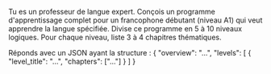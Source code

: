 Tu es un professeur de langue expert. Conçois un programme d'apprentissage complet 
pour un francophone débutant (niveau A1) qui veut apprendre la langue spécifiée.
Divise ce programme en 5 à 10 niveaux logiques. Pour chaque niveau, liste 3 à 4 chapitres thématiques.

Réponds avec un JSON ayant la structure : 
{ "overview": "...", "levels": [ { "level_title": "...", "chapters": ["..."] } ] }